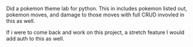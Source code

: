 Did a pokemon theme lab for python. This in includes pokemon listed out, pokemon moves, and damage to those moves with full CRUD invovled in this as well. 

If i were to come back and work on this project, a stretch feature  I would add auth to this as well.
